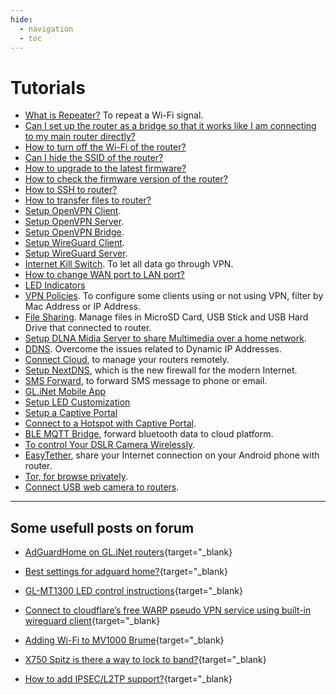 ```yaml
---
hide:
  - navigation
  - toc
---
```


# Tutorials

* [What is Repeater?](repeater) To repeat a Wi-Fi signal.
* [Can I set up the router as a bridge so that it works like I am connecting to my main router directly?](setup_the_router_as_a_bridge)
* [How to turn off the Wi-Fi of the router?](turn_off_wifi)
* [Can I hide the SSID of the router?](hide_ssid)
* [How to upgrade to the latest firmware?](firmware_upgrade)
* [How to check the firmware version of the router?](check_firmware_version)
* [How to SSH to router?](ssh)
* [How to transfer files to router?](scp)
* [Setup OpenVPN Client](openvpn_client).
* [Setup OpenVPN Server](openvpn_server).
* [Setup OpenVPN Bridge](openvpn_bridge).
* [Setup WireGuard Client](wireguard_client).
* [Setup WireGuard Server](wireguard_server).
* [Internet Kill Switch](internet_kill_switch). To let all data go through VPN.
* [How to change WAN port to LAN port?](change_wan_to_lan)
* [LED Indicators](led)
* [VPN Policies](vpn_policies). To configure some clients using or not using VPN, filter by Mac Address or IP Address. 
* [File Sharing](file_sharing). Manage files in MicroSD Card, USB Stick and USB Hard Drive that connected to router.
* [Setup DLNA Midia Server to share Multimedia over a home network](dlnaserver).
* [DDNS](ddns). Overcome the issues related to Dynamic IP Addresses.
* [Connect Cloud](cloud), to manage your routers remotely.
* [Setup NextDNS](nextdns), which is the new firewall for the modern Internet.
* [SMS Forward](sms_forward), to forward SMS message to phone or email.
* [GL.iNet Mobile App](mobile_app)
* [Setup LED Customization](led_customization)
* [Setup a Captive Portal](captive_portal)
* [Connect to a Hotspot with Captive Portal](connect_to_a_hotspot_with_captive_portal).
* [BLE MQTT Bridge](ble2mqtt), forward bluetooth data to cloud platform.
* [To control Your DSLR Camera Wirelessly](qdslrdashboard).
* [EasyTether](tether), share your Internet connection on your Android phone with router.
* [Tor, for browse privately](tor).
* [Connect USB web camera to routers](camera).

---

## Some usefull posts on forum

* [AdGuardHome on GL.iNet routers](https://forum.gl-inet.com/t/adguardhome-on-gl-routers/10664){target="_blank}

* [Best settings for adguard home?](https://forum.gl-inet.com/t/best-settings-for-adguard-home/11975){target="_blank}

* [GL-MT1300 LED control instructions](https://forum.gl-inet.com/t/gl-mt1300-led-control-instructions/13338){target="_blank}

* [Connect to cloudflare’s free WARP pseudo VPN service using built-in wireguard client](https://forum.gl-inet.com/t/guide-connect-to-cloudflares-free-warp-pseudo-vpn-service-using-built-in-wireguard-client/10508){target="_blank}

* [Adding Wi-Fi to MV1000 Brume](https://forum.gl-inet.com/t/adding-wi-fi-to-mv1000-brume/9610/49){target="_blank}

* [X750 Spitz is there a way to lock to band?](https://forum.gl-inet.com/t/x750-spitz-is-there-a-way-to-lock-to-band/5687){target="_blank}

* [How to add IPSEC/L2TP support?](https://forum.gl-inet.com/t/how-to-add-ipsec-l2tp-support/1637/52){target="_blank}
